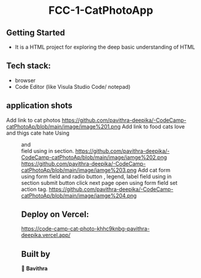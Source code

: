 <h1 align="center"> FCC-1-CatPhotoApp </h1>

## Getting Started

- It is a HTML project for exploring the deep basic understanding of HTML

## Tech stack:
- browser
- Code Editor (like Visula Studio Code/ notepad)

## application shots
Add link to cat photos
https://github.com/pavithra-deepika/-CodeCamp-catPhotoAp/blob/main/image/image%201.png
Add link to food cats love and thigs cate hate  Using <figure> and <figcaption> field using in section.
https://github.com/pavithra-deepika/-CodeCamp-catPhotoAp/blob/main/image/iamge%202.png
https://github.com/pavithra-deepika/-CodeCamp-catPhotoAp/blob/main/image/iamge%203.png
Add cat form using form field and radio button , legend, label field using in section 
submit button click next page open using form field set action tag.
https://github.com/pavithra-deepika/-CodeCamp-catPhotoAp/blob/main/image/iamge%204.png

## Deploy on Vercel:
https://code-camp-cat-photo-khhc9knbg-pavithra-deepika.vercel.app/

## Built by

👤 **Bavithra**
